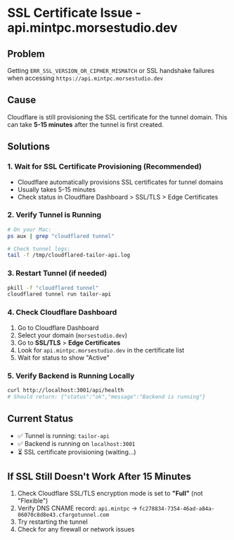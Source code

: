 # SSL Certificate Issue - api.mintpc.morsestudio.dev

## Problem
Getting `ERR_SSL_VERSION_OR_CIPHER_MISMATCH` or SSL handshake failures when accessing `https://api.mintpc.morsestudio.dev`

## Cause
Cloudflare is still provisioning the SSL certificate for the tunnel domain. This can take **5-15 minutes** after the tunnel is first created.

## Solutions

### 1. Wait for SSL Certificate Provisioning (Recommended)
- Cloudflare automatically provisions SSL certificates for tunnel domains
- Usually takes 5-15 minutes
- Check status in Cloudflare Dashboard > SSL/TLS > Edge Certificates

### 2. Verify Tunnel is Running
```bash
# On your Mac:
ps aux | grep "cloudflared tunnel"

# Check tunnel logs:
tail -f /tmp/cloudflared-tailor-api.log
```

### 3. Restart Tunnel (if needed)
```bash
pkill -f "cloudflared tunnel"
cloudflared tunnel run tailor-api
```

### 4. Check Cloudflare Dashboard
1. Go to Cloudflare Dashboard
2. Select your domain (`morsestudio.dev`)
3. Go to **SSL/TLS** > **Edge Certificates**
4. Look for `api.mintpc.morsestudio.dev` in the certificate list
5. Wait for status to show "Active"

### 5. Verify Backend is Running Locally
```bash
curl http://localhost:3001/api/health
# Should return: {"status":"ok","message":"Backend is running"}
```

## Current Status
- ✅ Tunnel is running: `tailor-api`
- ✅ Backend is running on `localhost:3001`
- ⏳ SSL certificate provisioning (waiting...)

## If SSL Still Doesn't Work After 15 Minutes
1. Check Cloudflare SSL/TLS encryption mode is set to **"Full"** (not "Flexible")
2. Verify DNS CNAME record: `api.mintpc` → `fc278834-7354-46ad-a84a-06070c8d8e43.cfargotunnel.com`
3. Try restarting the tunnel
4. Check for any firewall or network issues

